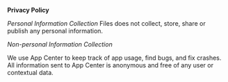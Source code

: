 ﻿**Privacy Policy**

*Personal Information Collection* 
Files does not collect, store, share or publish any personal information.

*Non-personal Information Collection*

We use App Center to keep track of app usage, find bugs, and fix crashes. All information sent to App Center is anonymous and free of any user or contextual data.